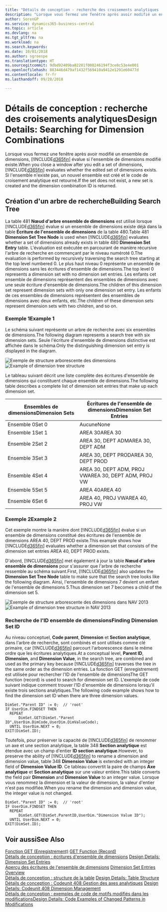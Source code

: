 ```yaml
---
title: "Détails de conception - recherche des croisements analytiques | Microsoft Docs"
description: "Lorsque vous fermez une fenêtre après avoir modifié un ensemble de dimensions, Business Central évalue si l'ensemble de dimensions modifié existe. Si l'ensemble n'existe pas, un nouvel ensemble est créé et le code de croisement analytique est retourné."
author: SorenGP
ms.service: dynamics365-business-central
ms.topic: article
ms.devlang: na
ms.tgt_pltfrm: na
ms.workload: na
ms.search.keywords: 
ms.date: 10/01/2018
ms.author: sgroespe
ms.translationtype: HT
ms.sourcegitcommit: 9dbd92409ba02281f008246194f3ce0c53e4e001
ms.openlocfilehash: 883446d479af1432f569410a9412e1291e60477d
ms.contentlocale: fr-fr
ms.lasthandoff: 09/28/2018

---
```

# <a name="design-details-searching-for-dimension-combinations"></a><span data-ttu-id="68621-104">Détails de conception : recherche des croisements analytiques</span><span class="sxs-lookup"><span data-stu-id="68621-104">Design Details: Searching for Dimension Combinations</span></span>
<span data-ttu-id="68621-105">Lorsque vous fermez une fenêtre après avoir modifié un ensemble de dimensions, [!INCLUDE[d365fin](includes/d365fin_md.md)] évalue si l'ensemble de dimensions modifié existe.</span><span class="sxs-lookup"><span data-stu-id="68621-105">When you close a window after you edit a set of dimensions, [!INCLUDE[d365fin](includes/d365fin_md.md)] evaluates whether the edited set of dimensions exists.</span></span> <span data-ttu-id="68621-106">Si l'ensemble n'existe pas, un nouvel ensemble est créé et le code de croisement analytique est retourné.</span><span class="sxs-lookup"><span data-stu-id="68621-106">If the set does not exist, a new set is created and the dimension combination ID is returned.</span></span>  

## <a name="building-search-tree"></a><span data-ttu-id="68621-107">Création d'un arbre de recherche</span><span class="sxs-lookup"><span data-stu-id="68621-107">Building Search Tree</span></span>  
 <span data-ttu-id="68621-108">La table 481 **Nœud d'arbre ensemble de dimensions** est utilisé lorsque [!INCLUDE[d365fin](includes/d365fin_md.md)] évalue si un ensemble de dimensions existe déjà dans la table **Écriture de l'ensemble de dimensions** de la table 480.</span><span class="sxs-lookup"><span data-stu-id="68621-108">Table 481 **Dimension Set Tree Node** is used when [!INCLUDE[d365fin](includes/d365fin_md.md)] evaluates whether a set of dimensions already exists in table 480 **Dimension Set Entry** table.</span></span> <span data-ttu-id="68621-109">L'évaluation est exécutée en parcourant de manière récursive l'arbre de recherche en commençant par le niveau numéroté 0.</span><span class="sxs-lookup"><span data-stu-id="68621-109">The evaluation is performed by recursively traversing the search tree starting at the top level numbered 0.</span></span> <span data-ttu-id="68621-110">Le plus haut niveau 0 représente un ensemble de dimensions sans les écritures d'ensemble de dimensions.</span><span class="sxs-lookup"><span data-stu-id="68621-110">The top level 0 represents a dimension set with no dimension set entries.</span></span> <span data-ttu-id="68621-111">Les enfants cet ensemble de dimensions représentent des ensembles de dimensions avec une seule écriture d'ensemble de dimensions.</span><span class="sxs-lookup"><span data-stu-id="68621-111">The children of this dimension set represent dimension sets with only one dimension set entry.</span></span> <span data-ttu-id="68621-112">Les enfants de ces ensembles de dimensions représentent des ensembles de dimensions avec deux enfants, etc.</span><span class="sxs-lookup"><span data-stu-id="68621-112">The children of these dimension sets represent dimension sets with two children, and so on.</span></span>  

### <a name="example-1"></a><span data-ttu-id="68621-113">Exemple 1</span><span class="sxs-lookup"><span data-stu-id="68621-113">Example 1</span></span>  
 <span data-ttu-id="68621-114">Le schéma suivant représente un arbre de recherche avec six ensembles de dimensions.</span><span class="sxs-lookup"><span data-stu-id="68621-114">The following diagram represents a search tree with six dimension sets.</span></span> <span data-ttu-id="68621-115">Seule l'écriture d'ensemble de dimensions distinctive est affichée dans le schéma.</span><span class="sxs-lookup"><span data-stu-id="68621-115">Only the distinguishing dimension set entry is displayed in the diagram.</span></span>  

 <span data-ttu-id="68621-116">![Exemple de structure arborescente des dimensions](media/nav2013_dimension_tree.png "Exemple de structure arborescente des dimensions")</span><span class="sxs-lookup"><span data-stu-id="68621-116">![Example of dimension tree structure](media/nav2013_dimension_tree.png "Example of dimension tree structure")</span></span>  

 <span data-ttu-id="68621-117">Le tableau suivant décrit une liste complète des écritures d'ensemble de dimensions qui constituent chaque ensemble de dimensions.</span><span class="sxs-lookup"><span data-stu-id="68621-117">The following table describes a complete list of dimension set entries that make up each dimension set.</span></span>  

|<span data-ttu-id="68621-118">Ensembles de dimensions</span><span class="sxs-lookup"><span data-stu-id="68621-118">Dimension Sets</span></span>|<span data-ttu-id="68621-119">Écritures de l'ensemble de dimensions</span><span class="sxs-lookup"><span data-stu-id="68621-119">Dimension Set Entries</span></span>|  
|--------------------|---------------------------|  
|<span data-ttu-id="68621-120">Ensemble 0</span><span class="sxs-lookup"><span data-stu-id="68621-120">Set 0</span></span>|<span data-ttu-id="68621-121">Aucune</span><span class="sxs-lookup"><span data-stu-id="68621-121">None</span></span>|  
|<span data-ttu-id="68621-122">Ensemble 1</span><span class="sxs-lookup"><span data-stu-id="68621-122">Set 1</span></span>|<span data-ttu-id="68621-123">AREA 30</span><span class="sxs-lookup"><span data-stu-id="68621-123">AREA 30</span></span>|  
|<span data-ttu-id="68621-124">Ensemble 2</span><span class="sxs-lookup"><span data-stu-id="68621-124">Set 2</span></span>|<span data-ttu-id="68621-125">AREA 30, DEPT ADM</span><span class="sxs-lookup"><span data-stu-id="68621-125">AREA 30, DEPT ADM</span></span>|  
|<span data-ttu-id="68621-126">Ensemble 3</span><span class="sxs-lookup"><span data-stu-id="68621-126">Set 3</span></span>|<span data-ttu-id="68621-127">AREA 30, DEPT PROD</span><span class="sxs-lookup"><span data-stu-id="68621-127">AREA 30, DEPT PROD</span></span>|  
|<span data-ttu-id="68621-128">Ensemble 4</span><span class="sxs-lookup"><span data-stu-id="68621-128">Set 4</span></span>|<span data-ttu-id="68621-129">AREA 30, DEPT ADM, PROJ VW</span><span class="sxs-lookup"><span data-stu-id="68621-129">AREA 30, DEPT ADM, PROJ VW</span></span>|  
|<span data-ttu-id="68621-130">Ensemble 5</span><span class="sxs-lookup"><span data-stu-id="68621-130">Set 5</span></span>|<span data-ttu-id="68621-131">AREA 40</span><span class="sxs-lookup"><span data-stu-id="68621-131">AREA 40</span></span>|  
|<span data-ttu-id="68621-132">Ensemble 6</span><span class="sxs-lookup"><span data-stu-id="68621-132">Set 6</span></span>|<span data-ttu-id="68621-133">AREA 40, PROJ VW</span><span class="sxs-lookup"><span data-stu-id="68621-133">AREA 40, PROJ VW</span></span>|  

### <a name="example-2"></a><span data-ttu-id="68621-134">Exemple 2</span><span class="sxs-lookup"><span data-stu-id="68621-134">Example 2</span></span>  
 <span data-ttu-id="68621-135">Cet exemple montre la manière dont [!INCLUDE[d365fin](includes/d365fin_md.md)] évalue si un ensemble de dimensions constitué des écritures de l'ensemble de dimensions AREA 40, DEPT PROD existe.</span><span class="sxs-lookup"><span data-stu-id="68621-135">This example shows how [!INCLUDE[d365fin](includes/d365fin_md.md)] evaluates whether a dimension set that consists of the dimension set entries AREA 40, DEPT PROD exists.</span></span>  

 <span data-ttu-id="68621-136">D'abord, [!INCLUDE[d365fin](includes/d365fin_md.md)] met également à jour la table **Nœud d'arbre ensemble de dimensions** pour s'assurer que l'arbre de recherche ressemble au schéma suivant.</span><span class="sxs-lookup"><span data-stu-id="68621-136">First, [!INCLUDE[d365fin](includes/d365fin_md.md)] also updates the **Dimension Set Tree Node** table to make sure that the search tree looks like the following diagram.</span></span> <span data-ttu-id="68621-137">Ainsi, l'ensemble de dimensions 7 devient un enfant de l'ensemble de dimensions 5.</span><span class="sxs-lookup"><span data-stu-id="68621-137">Thus dimension set 7 becomes a child of the dimension set 5.</span></span>  

 <span data-ttu-id="68621-138">![Exemple de structure arborescente des dimensions dans NAV 2013](media/nav2013_dimension_tree_example2.png "Exemple de structure arborescente des dimensions dans NAV 2013")</span><span class="sxs-lookup"><span data-stu-id="68621-138">![Example of dimension tree structure in NAV 2013](media/nav2013_dimension_tree_example2.png "Example of dimension tree structure in NAV 2013")</span></span>  

### <a name="finding-dimension-set-id"></a><span data-ttu-id="68621-139">Recherche de l'ID ensemble de dimensions</span><span class="sxs-lookup"><span data-stu-id="68621-139">Finding Dimension Set ID</span></span>  
 <span data-ttu-id="68621-140">Au niveau conceptuel, **Code parent**, **Dimension** et **Section analytique**, dans l'arbre de recherche, sont combinés et sont utilisés comme clé primaire, car [!INCLUDE[d365fin](includes/d365fin_md.md)] parcourt l'arborescence dans le même ordre que les écritures analytiques.</span><span class="sxs-lookup"><span data-stu-id="68621-140">At a conceptual level, **Parent ID**, **Dimension**, and **Dimension Value**, in the search tree, are combined and used as the primary key because [!INCLUDE[d365fin](includes/d365fin_md.md)] traverses the tree in the same order as the dimension entries.</span></span> <span data-ttu-id="68621-141">La fonction GET (enregistrement) est utilisée pour rechercher l'ID de l'ensemble de dimensions</span><span class="sxs-lookup"><span data-stu-id="68621-141">The GET function (record) is used to search for dimension set ID.</span></span> <span data-ttu-id="68621-142">L'exemple de code suivant indique comment trouver l'ID d'ensemble de dimensions lorsqu'il existe trois sections analytiques.</span><span class="sxs-lookup"><span data-stu-id="68621-142">The following code example shows how to find the dimension set ID when there are three dimension values.</span></span>  

```  
DimSet."Parent ID" := 0;  // 'root'  
IF UserDim.FINDSET THEN  
  REPEAT  
      DimSet.GET(DimSet."Parent ID",UserDim.DimCode,UserDim.DimValueCode);  
  UNTIL UserDim.NEXT = 0;  
EXIT(DimSet.ID);  

```  

 <span data-ttu-id="68621-143">Toutefois, pour préserver la capacité de [!INCLUDE[d365fin](includes/d365fin_md.md)] de renommer un axe et une section analytique, la table 348 **Section analytique** est étendue avec un champ d'entier **ID section analytique**.</span><span class="sxs-lookup"><span data-stu-id="68621-143">However, to preserve the ability of [!INCLUDE[d365fin](includes/d365fin_md.md)] to rename a dimension and dimension value, table 348 **Dimension Value** is extended with an integer field of **Dimension Value ID**.</span></span> <span data-ttu-id="68621-144">Ce tableau convertit la paire de champs **Axe analytique** et **Section analytique** sur une valeur entière.</span><span class="sxs-lookup"><span data-stu-id="68621-144">This table converts the field pair **Dimension** and **Dimension Value** to an integer value.</span></span> <span data-ttu-id="68621-145">Lorsque vous renommez la dimension et la valeur de dimension, la valeur d'entier n'est pas modifiée.</span><span class="sxs-lookup"><span data-stu-id="68621-145">When you rename the dimension and dimension value, the integer value is not changed.</span></span>  

```  
DimSet."Parent ID" := 0;  // 'root'  
IF UserDim.FINDSET THEN  
  REPEAT  
      DimSet.GET(DimSet.ParentID,UserDim."Dimension Value ID");  
  UNTIL UserDim.NEXT = 0;  
EXIT(DimSet.ID);  

```  

## <a name="see-also"></a><span data-ttu-id="68621-146">Voir aussi</span><span class="sxs-lookup"><span data-stu-id="68621-146">See Also</span></span>  
 <span data-ttu-id="68621-147">[Fonction GET (Enregistrement)](/dynamics-nav/GET-Function--Record-)  </span><span class="sxs-lookup"><span data-stu-id="68621-147">[GET Function (Record)](/dynamics-nav/GET-Function--Record-)  </span></span>  
 <span data-ttu-id="68621-148">[Détails de conception : écritures d'ensemble de dimensions](design-details-dimension-set-entries.md) </span><span class="sxs-lookup"><span data-stu-id="68621-148">[Design Details: Dimension Set Entries](design-details-dimension-set-entries.md) </span></span>  
 <span data-ttu-id="68621-149">[Aperçu des écritures de l'ensemble de dimensions](design-details-dimension-set-entries-overview.md) </span><span class="sxs-lookup"><span data-stu-id="68621-149">[Dimension Set Entries Overview](design-details-dimension-set-entries-overview.md) </span></span>  
 <span data-ttu-id="68621-150">[Détails de conception : structure de la table](design-details-table-structure.md) </span><span class="sxs-lookup"><span data-stu-id="68621-150">[Design Details: Table Structure](design-details-table-structure.md) </span></span>  
 <span data-ttu-id="68621-151">[Détails de conception : Codeunit 408 Gestion des axes analytiques](design-details-codeunit-408-dimension-management.md) </span><span class="sxs-lookup"><span data-stu-id="68621-151">[Design Details: Codeunit 408 Dimension Management](design-details-codeunit-408-dimension-management.md) </span></span>  
 [<span data-ttu-id="68621-152">Détails de conception : exemples de code de motifs modifiés dans les modifications</span><span class="sxs-lookup"><span data-stu-id="68621-152">Design Details: Code Examples of Changed Patterns in Modifications</span></span>](design-details-code-examples-of-changed-patterns-in-modifications.md)

